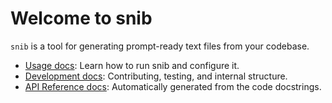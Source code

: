 # Welcome to snib

`snib` is a tool for generating prompt-ready text files from your codebase.

- [Usage docs](usage/getting-started.md): Learn how to run snib and configure it.
- [Development docs](development/contributing.md): Contributing, testing, and internal structure.
- [API Reference docs](reference/pipeline.md): Automatically generated from the code docstrings.

